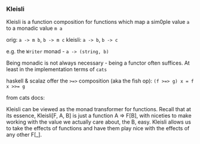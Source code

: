 ### Kleisli

Kleisli is a function composition for functions which map a sim0ple value `a` to a monadic value `m a`
 
orig: `a -> m b`, `b -> m c`
kleisli: `a -> b`, `b -> c`

e.g. the `Writer` monad - `a -> (string, b)`
 
Being monadic is not always necessary - being a functor often suffices. At least in the implementation terms of `cats`

haskell & scalaz offer the `>=>` composition (aka the fish op): `(f >=> g) x = f x >>= g`

from cats docs: 

Kleisli can be viewed as the monad transformer for functions. Recall that at its essence, Kleisli[F, A, B] is just a function A => F[B], with niceties to make working with the value we actually care about, the B, easy. Kleisli allows us to take the effects of functions and have them play nice with the effects of any other F[_].

